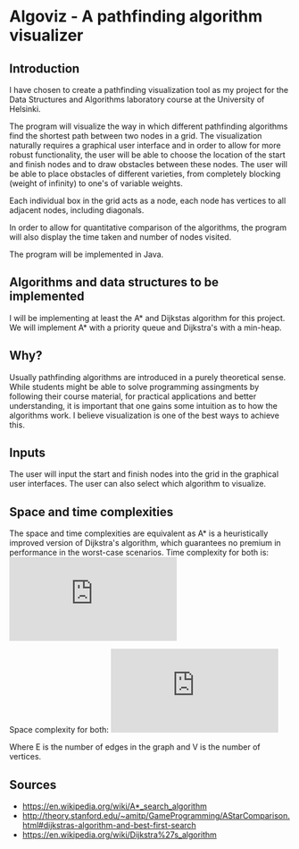 # Algoviz - A pathfinding algorithm visualizer

## Introduction

I have chosen to create a pathfinding visualization tool as my project for the Data Structures and Algorithms laboratory course at the University of Helsinki. 

The program will visualize the way in which different pathfinding algorithms find the shortest path between two nodes in a grid. 
The visualization naturally requires a graphical user interface and in order to allow for more robust functionality, the user will be able to choose the location of the start and finish nodes and to draw obstacles between these nodes. The user will be able to place obstacles of different varieties, from completely blocking (weight of infinity) to one's of variable weights.

Each individual box in the grid acts as a node, each node has vertices to all adjacent nodes, including diagonals.

In order to allow for quantitative comparison of the algorithms, the program will also display the time taken and number of nodes visited. 

The program will be implemented in Java.

## Algorithms and data structures to be implemented
I will be implementing at least the A* and Dijkstas algorithm for this project. We will implement A* with a priority queue and Dijkstra's with a min-heap.  

## Why?
Usually pathfinding algorithms are introduced in a purely theoretical sense. While students might be able to solve programming assingments by following their course material, for practical applications and better understanding, it is important that one gains some intuition as to how the algorithms work. I believe visualization is one of the best ways to achieve this.

## Inputs 
The user will input the start and finish nodes into the grid in the graphical user interfaces. The user can also select which algorithm to visualize.

## Space and time complexities
The space and time complexities are equivalent as A* is a heuristically improved version of Dijkstra's algorithm, which guarantees no premium in performance in the worst-case scenarios.
Time complexity for both is: ![equation](https://latex.codecogs.com/gif.latex?O%28%28%5Cleft%20%7C%20E%20%5Cright%20%7C&plus;%5Cleft%20%7C%20V%20%5Cright%20%7C%29log%28%5Cleft%20%7C%20V%20%5Cright%20%7C%29%29)

Space complexity for both: ![equation](https://latex.codecogs.com/gif.latex?O%28%5Cleft%20%7C%20V%20%5Cright%20%7C%29)

Where E is the number of edges in the graph and V is the number of vertices.
## Sources
- https://en.wikipedia.org/wiki/A*_search_algorithm
- http://theory.stanford.edu/~amitp/GameProgramming/AStarComparison.html#dijkstras-algorithm-and-best-first-search
- https://en.wikipedia.org/wiki/Dijkstra%27s_algorithm
